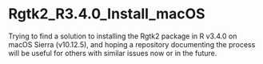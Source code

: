 # Rgtk2_R3.4.0_Install_macOS
Trying to find a solution to installing the Rgtk2 package in R v3.4.0 on macOS Sierra (v10.12.5), and hoping a repository documenting the process will be useful for others with similar issues now or in the future.
